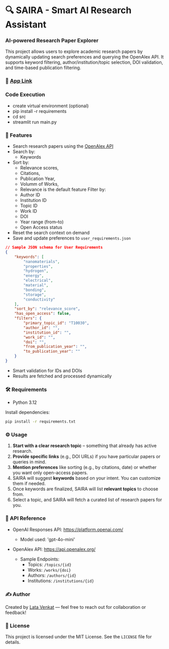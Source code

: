 # 🔍 SAIRA - Smart AI Research Assistant
### AI-powered Research Paper Explorer

This project allows users to explore academic research papers by dynamically updating search preferences and querying the OpenAlex API. It supports keyword filtering, author/institution/topic selection, DOI validation, and time-based publication filtering.

### 🤖 [App Link](https://saira-ai.streamlit.app/)

### Code Execution

- create virtual environment (optional)
- pip install -r requirements
- cd src
- streamlit run main.py

### 🚀 Features

- Search research papers using the [OpenAlex API](https://docs.openalex.org/)
- Search by:
  - Keywords
- Sort by:
  - Relevance scores,
  - Citations,
  - Publication Year,
  - Volumm of Works,
  - Relevance is the default feature
Filter by:
  - Author ID
  - Institution ID
  - Topic ID
  - Work ID
  - DOI
  - Year range (from–to)
  - Open Access status
- Reset the search context on demand
- Save and update preferences to `user_requirements.json`
```json
// Sample JSON schema for User Requirements
{
    "keywords": [
        "nanomaterials",
        "properties",
        "hydrogen",
        "energy",
        "electrical",
        "material",
        "bonding",
        "storage",
        "conductivity"
    ],
    "sort_by": "relevance_score",
    "has_open_access": false,
    "filters": {
        "primary_topic_id": "T10030",
        "author_id": "",
        "institution_id": "",
        "work_id": "",
        "doi": "",
        "from_publication_year": "",
        "to_publication_year": ""
    }
}
```
- Smart validation for IDs and DOIs
- Results are fetched and processed dynamically

### 🛠️ Requirements

- Python 3.12

Install dependencies:

```bash
pip install -r requirements.txt
```

### ⚙️ Usage

1. **Start with a clear research topic** – something that already has active research.
2. **Provide specific links** (e.g., DOI URLs) if you have particular papers or queries in mind.
3. **Mention preferences** like sorting (e.g., by citations, date) or whether you want only open-access papers.
4. SAIRA will suggest **keywords** based on your intent. You can customize them if needed.
5. Once keywords are finalized, SAIRA will list **relevant topics** to choose from.
6. Select a topic, and SAIRA will fetch a curated list of research papers for you.


### 📡 API Reference

- OpenAI Responses API: https://platform.openai.com/
  - Model used: 'gpt-4o-mini'

- OpenAlex API: https://api.openalex.org/
  - Sample Endpoints:
    - Topics: `/topics/{id}`
    - Works: `/works/{doi}`
    - Authors: `/authors/{id}`
    - Institutions: `/institutions/{id}`

### ✍️ Author

Created by [Lata Venkat](https://github.com/svenkatlata/) — feel free to reach out for collaboration or feedback!

### 📄 License

This project is licensed under the MIT License. See the `LICENSE` file for details.









